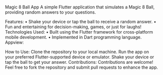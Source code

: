 Magic 8 Ball App
A simple Flutter application that simulates a Magic 8 Ball, providing random answers to your questions.

Features:
•	Shake your device or tap the ball to receive a random answer.
•	Fun and entertaining for decision-making, games, or just for laughs!
Technologies Used:
•	Built using the Flutter framework for cross-platform mobile development.
•	Implemented in Dart programming language.
Appview:


How to Use:
Clone the repository to your local machine.
Run the app on your preferred Flutter-supported device or emulator.
Shake your device or tap the ball to get your answer.
Contributions:
Contributions are welcome! Feel free to fork the repository and submit pull requests to enhance the app.
